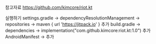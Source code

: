
참고자료 
https://github.com/kimcore/riot.kt


실행하기 
settings.gradle -> dependencyResolutionManagement -> repositories -> maven { url 'https://jitpack.io' } 추가
build.gradle -> dependencies -> implementation("com.github.kimcore:riot.kt:1.0") 추가
AndroidManifest -> <uses-permission android:name="android.permission.INTERNET" /> 추가

